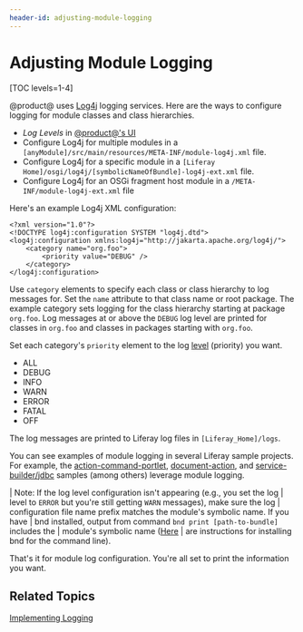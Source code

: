 ```yaml
---
header-id: adjusting-module-logging
---
```


# Adjusting Module Logging

[TOC levels=1-4]

@product@ uses [Log4j](http://logging.apache.org/log4j/1.2/) logging
services. Here are the ways to configure logging for module classes and class
hierarchies.

-   *Log Levels* in
    [@product@'s UI](/docs/7-1/user/-/knowledge_base/u/server-administration)
-   Configure Log4j for multiple modules in a
    `[anyModule]/src/main/resources/META-INF/module-log4j.xml` file.
-   Configure Log4j for a specific module in a
    `[Liferay Home]/osgi/log4j/[symbolicNameOfBundle]-log4j-ext.xml` file.
-   Configure Log4j for an OSGi fragment host module in a
    `/META-INF/module-log4j-ext.xml` file

Here's an example Log4j XML configuration:

    <?xml version="1.0"?>
    <!DOCTYPE log4j:configuration SYSTEM "log4j.dtd">
    <log4j:configuration xmlns:log4j="http://jakarta.apache.org/log4j/">
        <category name="org.foo">
            <priority value="DEBUG" />
        </category>
    </log4j:configuration>

Use `category` elements to specify each class or class hierarchy to log messages
for. Set the `name` attribute to that class name or root package. The example
category sets logging for the class hierarchy starting at package `org.foo`. Log
messages at or above the `DEBUG` log level are printed for classes in `org.foo`
and classes in packages starting with `org.foo`.

Set each category's `priority` element to the log
[level](http://logging.apache.org/log4j/1.2/apidocs/org/apache/log4j/Level.html)
(priority) you want.

-   ALL
-   DEBUG
-   INFO
-   WARN
-   ERROR
-   FATAL
-   OFF

The log messages are printed to Liferay log files in `[Liferay_Home]/logs`.

You can see examples of module logging in several Liferay sample projects. For
example, the [action-command-portlet](https://github.com/liferay/liferay-blade-samples/tree/7.1/gradle/apps/action-command-portlet),
[document-action](https://github.com/liferay/liferay-blade-samples/tree/7.1/gradle/extensions/document-action), and
[service-builder/jdbc](https://github.com/liferay/liferay-blade-samples/tree/7.1/gradle/apps/service-builder/jdbc)
samples (among others) leverage module logging.

| Note: If the log level configuration isn't appearing (e.g., you set the log
| level to `ERROR` but you're still getting `WARN` messages), make sure the log
| configuration file name prefix matches the module's symbolic name. If you have
| bnd installed, output from command `bnd print [path-to-bundle]` includes the
| module's symbolic name ([Here](https://github.com/bndtools/bnd/wiki/Install-bnd-on-the-command-line)
| are instructions for installing bnd for the command line).

That's it for module log configuration. You're all set to print the information
you want.

## Related Topics

[Implementing Logging](/docs/7-1/tutorials/-/knowledge_base/t/implementing-logging)
